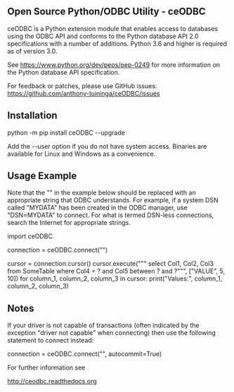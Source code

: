 Open Source Python/ODBC Utility - ceODBC
----------------------------------------

ceODBC is a Python extension module that enables access to databases using the
ODBC API and conforms to the Python database API 2.0 specifications with a
number of additions. Python 3.6 and higher is required as of version 3.0.

See https://www.python.org/dev/peps/pep-0249 for more information on the Python
database API specification.

For feedback or patches, please use GitHub issues:
https://github.com/anthony-tuininga/ceODBC/issues


Installation
------------

python -m pip install ceODBC --upgrade

Add the --user option if you do not have system access. Binaries are available
for Linux and Windows as a convenience.


Usage Example
-------------

Note that the "<DSN>" in the example below should be replaced with an
appropriate string that ODBC understands. For example, if a system DSN called
"MYDATA" has been created in the ODBC manager, use "DSN=MYDATA" to connect.
For what is termed DSN-less connections, search the Internet for appropriate
strings.

import ceODBC

connection = ceODBC.connect("<DSN>")

cursor = connection.cursor()
cursor.execute("""
        select Col1, Col2, Col3
        from SomeTable
        where Col4 = ?
          and Col5 between ? and ?""",
        ["VALUE", 5, 10])
for column_1, column_2, column_3 in cursor:
    print("Values:", column_1, column_2, column_3)


Notes
-----

If your driver is not capable of transactions (often indicated by the exception
"driver not capable" when connecting) then use the following statement to
connect instead:

connection = ceODBC.connect("<DSN>", autocommit=True)

For further information see

http://ceodbc.readthedocs.org
